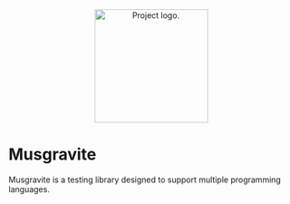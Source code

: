 <div align="center">
    <img src="./assets/images/" alt="Project logo." width=200>
</div>



# Musgravite
Musgravite is a testing library designed to support multiple programming languages.